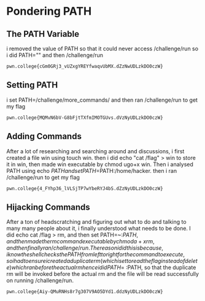 # Pondering PATH

## The PATH Variable
i removed the value of PATH so that it could never access /challenge/run so i did PATH="" and then /challenge/run
```
pwn.college{cGm0GRj3_vUZxgYREYfwaqvUbMX.dZzNwUDLzkDO0czW}
```
##

## Setting PATH
i set PATH=/challenge/more_commands/ and then ran /challenge/run to get my flag
```
pwn.college{MQMvN6bV-G8bFjtTXfmIMOTGUvs.dVzNyUDLzkDO0czW}
```
##

## Adding Commands
After a lot of researching and searching around and discussions, i first created a file win using touch win. then i did echo "cat /flag" > win to store it in win, then made win executable by chmod ugo+x win. Then i analysed PATH using echo $PATH and set PATH=$PATH:/home/hacker. then i ran /challenge/run to get my flag
```
pwn.college{4_FYhp36_lVLSjTP7wYbeRYJ4bS.dZzNyUDLzkDO0czW}
```
##

## Hijacking Commands
After a ton of headscratching and figuring out what to do and talking to many many people about it, i finally understood what needs to be done. I did echo cat /flag > rm, and then set PATH=~:$PATH, and then made the rm command executable by chmod a+x rm, and then finally ran /challenge/run.
The reason i did this is because, i know the shell checks the PATH from left to right for the command to execute, so i had to ensure i created a duplicate rm(which i set to read the flag instead of delete) which ran before the actual rm hence i did PATH=~:$PATH, so that the duplicate rm will be invoked before the actual rm and the file will be read successfully on running /challenge/run.
```
pwn.college{Aiy-QMuRNHs8r7g307V9AO5DYd1.ddzNyUDLzkDO0czW}
```
##